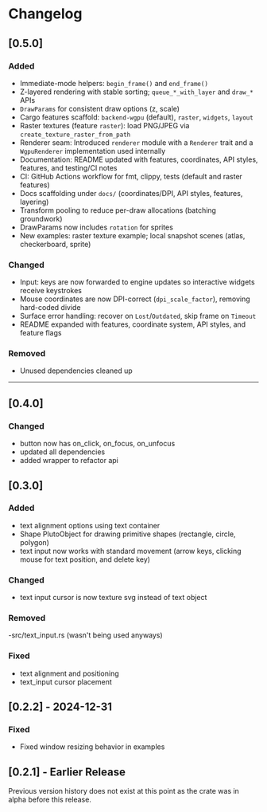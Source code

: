 # Changelog

## [0.5.0]
### Added
- Immediate-mode helpers: `begin_frame()` and `end_frame()`
- Z-layered rendering with stable sorting; `queue_*_with_layer` and `draw_*` APIs
- `DrawParams` for consistent draw options (z, scale)
- Cargo features scaffold: `backend-wgpu` (default), `raster`, `widgets`, `layout`
- Raster textures (feature `raster`): load PNG/JPEG via `create_texture_raster_from_path`
- Renderer seam: Introduced `renderer` module with a `Renderer` trait and a `WgpuRenderer` implementation used internally
- Documentation: README updated with features, coordinates, API styles, features, and testing/CI notes
- CI: GitHub Actions workflow for fmt, clippy, tests (default and raster features)
- Docs scaffolding under `docs/` (coordinates/DPI, API styles, features, layering)
- Transform pooling to reduce per-draw allocations (batching groundwork)
- DrawParams now includes `rotation` for sprites
- New examples: raster texture example; local snapshot scenes (atlas, checkerboard, sprite)

### Changed
- Input: keys are now forwarded to engine updates so interactive widgets receive keystrokes
- Mouse coordinates are now DPI-correct (`dpi_scale_factor`), removing hard-coded divide
- Surface error handling: recover on `Lost`/`Outdated`, skip frame on `Timeout`
- README expanded with features, coordinate system, API styles, and feature flags

### Removed
- Unused dependencies cleaned up

---

## [0.4.0]
### Changed
- button now has on_click, on_focus, on_unfocus
- updated all dependencies
- added wrapper to refactor api

## [0.3.0]
### Added
- text alignment options using text container
- Shape PlutoObject for drawing primitive shapes (rectangle, circle, polygon)
- text input now works with standard movement (arrow keys, clicking mouse for text position, and delete key)

### Changed
- text input cursor is now texture svg instead of text object

### Removed
-src/text_input.rs (wasn't being used anyways)

### Fixed
- text alignment and positioning
- text_input cursor placement

## [0.2.2] - 2024-12-31
### Fixed
- Fixed window resizing behavior in examples

## [0.2.1] - Earlier Release
Previous version history does not exist at this point as the crate was in alpha before this release.

